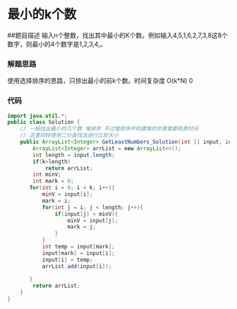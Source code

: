 # 最小的k个数

##题目描述
输入n个整数，找出其中最小的K个数。例如输入4,5,1,6,2,7,3,8这8个数字，则最小的4个数字是1,2,3,4,。

### 解题思路

使用选择排序的思路，只排出最小的前k个数。时间复杂度 O(k*N) 0

### 代码
```java
import java.util.*;
public class Solution {
    // 一般找出最小的几个数 堆排序 不过堆排序中构建堆的步骤需要耗费时间
    // 这里同样使用二分查找法进行比较大小
    public ArrayList<Integer> GetLeastNumbers_Solution(int [] input, int k) {
        ArrayList<Integer> arrList = new ArrayList<>();
        int length = input.length;
        if(k>length)
            return arrList;
        int minV;
        int mark = 0;
       for(int i = 0; i < k; i++){
           minV = input[i];
           mark = i;
           for(int j = i; j < length; j++){
               if(input[j] < minV){
                   minV = input[j];
                   mark = j;
               }
           }
           int temp = input[mark];
           input[mark] = input[i];
           input[i] = temp;
           arrList.add(input[i]);
           
       }
        return arrList;
    }
}
```
